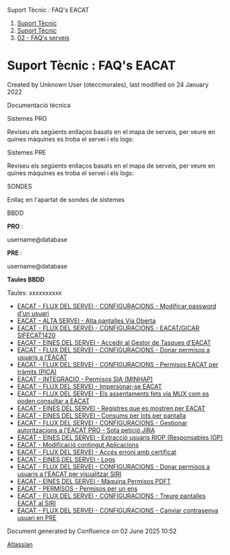 Suport Tècnic : FAQ's EACAT  

1.  [Suport Tècnic](index.html)
2.  [Suport Tècnic](13893782.html)
3.  [02 - FAQ's serveis](26313393.html)

Suport Tècnic : FAQ's EACAT
===========================

Created by Unknown User (oteccmorales), last modified on 24 January 2022

Documentació tècnica

  

  

Sistemes PRO

Reviseu els següents enllaços basats en el mapa de serveis, per veure en quines màquines es troba el servei i els logs:

  

     

Sistemes PRE

Reviseu els següents enllaços basats en el mapa de serveis, per veure en quines màquines es troba el servei i els logs:

  

     

  

SONDES

Enllaç en l'apartat de sondes de sistemes

BBDD

**PRO** :

username@database

**PRE** :

username@database

  

  

**Taules BBDD**

Taules:
xxxxxxxxxx

*   [EACAT - FLUX DEL SERVEI - CONFIGURACIONS - Modificar password d'un usuari](26318926.html)
*   [EACAT - ALTA SERVEI - Alta pantalles Via Oberta](EACAT---ALTA-SERVEI---Alta-pantalles-Via-Oberta_20906007.html)
*   [EACAT - FLUX DEL SERVEI - CONFIGURACIONS - EACAT/GICAR SIFECAT1420](28706354.html)
*   [EACAT - EINES DEL SERVEI - Accedir al Gestor de Tasques d'EACAT](26313258.html)
*   [EACAT - FLUX DEL SERVEI - CONFIGURACIONS - Donar permisos a usuaris a l'EACAT](26313602.html)
*   [EACAT - FLUX DEL SERVEI - CONFIGURACIONS - Permisos EACAT per tràmits (PICA)](26313380.html)
*   [EACAT - INTEGRACIO - Permisos SIA (MINHAP)](26313531.html)
*   [EACAT - FLUX DEL SERVEI - Impersonar-se EACAT](EACAT---FLUX-DEL-SERVEI---Impersonar-se-EACAT_26313664.html)
*   [EACAT - FLUX DEL SERVEI - Els assentaments fets vía MUX com es poden consultar a EACAT](36340428.html)
*   [EACAT - EINES DEL SERVEI - Registres que es mostren per EACAT](EACAT---EINES-DEL-SERVEI---Registres-que-es-mostren-per-EACAT_41517946.html)
*   [EACAT - EINES DEL SERVEI - Consums per lots per pantalla](EACAT---EINES-DEL-SERVEI---Consums-per-lots-per-pantalla_64981059.html)
*   [EACAT - FLUX DEL SERVEI - CONFIGURACIONS - Gestionar autoritzacions a l'EACAT PRO - Sota petició JIRA](64981911.html)
*   [EACAT - EINES DEL SERVEI - Extracció usuaris RIOP (Responsables IOP)](81855478.html)
*   [EACAT - Modificació contingut Aplicacions](81856043.html)
*   [EACAT - FLUX DEL SERVEI - Accés erroni amb certificat](93356489.html)
*   [EACAT - EINES DEL SERVEI - Logs](EACAT---EINES-DEL-SERVEI---Logs_100008092.html)
*   [EACAT - FLUX DEL SERVEI - CONFIGURACIONS - Donar permisos a usuaris a l'EACAT per visualitzar SIRI](100008315.html)
*   [EACAT - EINES DEL SERVEI - Màquina Permisos PDFT](100010566.html)
*   [EACAT - PERMISOS - Permisos per un ens](EACAT---PERMISOS---Permisos-per-un-ens_118554879.html)
*   [EACAT - FLUX DEL SERVEI - CONFIGURACIONS - Treure pantalles EACAT al SIRI](EACAT---FLUX-DEL-SERVEI---CONFIGURACIONS---Treure-pantalles-EACAT-al-SIRI_128647296.html)
*   [EACAT - FLUX DEL SERVEI - CONFIGURACIONS - Canviar contrasenya usuari en PRE](EACAT---FLUX-DEL-SERVEI---CONFIGURACIONS---Canviar-contrasenya-usuari-en-PRE_128647597.html)

Document generated by Confluence on 02 June 2025 10:52

[Atlassian](http://www.atlassian.com/)